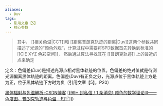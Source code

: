 ```yaml
---
aliases:
  - Duv
tags:
  - 引用文章【5】
  - 核心参数
---
```

> 其中， [[相关色温|CCT]]和  [[距离普朗克轨迹的距离|Duv]]这两个参数共同描述了光源的“颜色外观“，计算过程中需要将SPD数据首先转换到标准的[[CIE XYZ 色彩空间]]， 然后通过算法寻找其在 [[普朗克轨迹]] 上的最近的点来确定


定义：色偏差$(Duv)$是描述光源点相对黑体轨迹的位置。色偏差的绝对值就是待测光源偏离黑体轨迹的距离。色偏差$(Duv)$有正负之分，光源点位于黑体轨迹上方是为正，位于黑体轨迹下方时为负（引用文章【5】，P20）

[黑体辐射与色温解析-CSDN博客](https://blog.csdn.net/QinLanXin/article/details/89238362)
[[(99+ 封私信 / 1 条消息) 颜色的数学理论III——色度图、普朗克轨迹与色温 - 知乎](https://zhuanlan.zhihu.com/p/601350463)]()